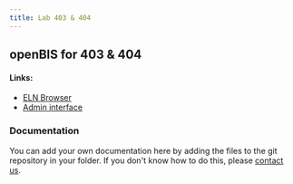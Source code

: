 ```yaml
---
title: Lab 403 & 404
---
```


## openBIS for 403 & 404

#### Links:
- [ELN Browser](https://openbis-empa-lab403-404.ethz.ch/)
- [Admin interface](https://openbis-empa-lab403-404.ethz.ch/openbis/webapp/openbis-ng-ui)

### Documentation

You can add your own documentation here by adding the files to the git repository in your folder.
If you don't know how to do this, please [contact us](/research-data-management/openbis/support).
